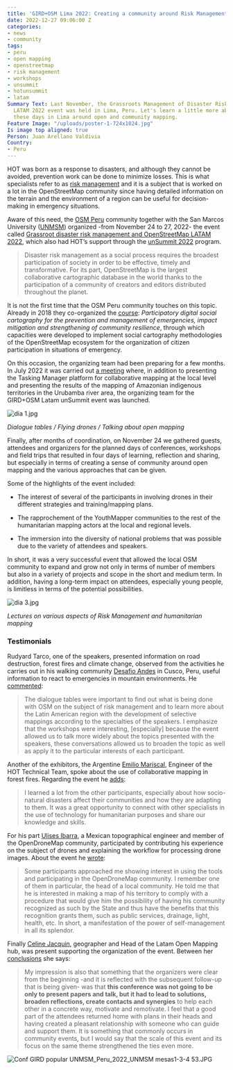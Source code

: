 ```yaml
---
title: 'GIRD+OSM Lima 2022: Creating a community around Risk Management and Open Mapping'
date: 2022-12-27 09:06:00 Z
categories:
- news
- community
tags:
- peru
- open mapping
- openstreetmap
- risk management
- workshops
- unsummit
- hotunsummit
- latam
Summary Text: Last November, the Grassroots Management of Disaster Risks and OpenStreetMap
  LATAM 2022 event was held in Lima, Peru. Let's learn a little more about what happened
  these days in Lima around open and community mapping.
Feature Image: "/uploads/poster-1-724x1024.jpg"
Is image top aligned: true
Person: Juan Arellano Valdivia
Country:
- Peru
---
```


HOT was born as a response to disasters, and although they cannot be avoided, prevention work can be done to minimize losses. This is what specialists refer to as [risk management](https://en.wikipedia.org/wiki/Risk_management) and it is a subject that is worked on a lot in the OpenStreetMap community since having detailed information on the terrain and the environment of a region can be useful for decision-making in emergency situations.

Aware of this need, the [OSM Peru](https://osmpe.org/) community together with the San Marcos University ([UNMSM](https://unmsm.edu.pe/)) organized -from November 24 to 27, 2022- the event called [Grassroot disaster risk management and OpenStreetMap LATAM 2022](https://osmpe.org/grd-osm-latam-2022/), which also had HOT’s support through the [unSummit 2022](https://www.hotosm.org/updates/first-hot-unsummit-event-collaborations-announced/) program.

> Disaster risk management as a social process requires the broadest participation of society in order to be effective, timely and transformative. For its part, OpenStreetMap is the largest collaborative cartographic database in the world thanks to the participation of a community of creators and editors distributed throughout the planet.

It is not the first time that the OSM Peru community touches on this topic. Already in 2018 they co-organized the [course](https://osmpe.ourproject.org/2018/10/26/cartografia-social-digital-participativa-para-la-prevencion-y-gestion-de-emergencias-mitigacion-de-impactos-y-fortalecimiento-de-la-resiliencia-comunitaria/): *Participatory digital social cartography for the prevention and management of emergencies, impact mitigation and strengthening of community resilience*, through which capacities were developed to implement social cartography methodologies of the OpenStreetMap ecosystem for the organization of citizen participation in situations of emergency.

On this occasion, the organizing team had been preparing for a few months. In July 2022 it was carried out [a meeting](https://osmpe.org/2022/07/03/lanzamiento-equipo-organizador-grdosm-latam-summit-2022/) where, in addition to presenting the Tasking Manager platform for collaborative mapping at the local level and presenting the results of the mapping of Amazonian indigenous territories in the Urubamba river area, the organizing team for the GIRD\+OSM Latam unSummit event was launched.

![dia 1.jpg](/uploads/dia%201.jpg)

*Dialogue tables / Flying drones / Talking about open mapping*

Finally, after months of coordination, on November 24 we gathered guests, attendees and organizers for the planned days of conferences, workshops and field trips that resulted in four days of learning, reflection and sharing, but especially in terms of creating a sense of community around open mapping and the various approaches that can be given.

Some of the highlights of the event included:

* The interest of several of the participants in involving drones in their different strategies and training/mapping plans.

* The rapprochement of the YouthMapper communities to the rest of the humanitarian mapping actors at the local and regional levels.

* The immersion into the diversity of national problems that was possible due to the variety of attendees and speakers.

In short, it was a very successful event that allowed the local OSM community to expand and grow not only in terms of number of members but also in a variety of projects and scope in the short and medium term. In addition, having a long-term impact on attendees, especially young people, is limitless in terms of the potential possibilities.

![dia 3.jpg](/uploads/dia%203.jpg)

*Lectures on various aspects of Risk Management and humanitarian mapping*

### **Testimonials**

Rudyard Tarco, one of the speakers, presented information on road destruction, forest fires and climate change, observed from the activities he carries out in his walking community [Desafio Andes](https://www.facebook.com/desafio.ande/) in Cusco, Peru, useful information to react to emergencies in mountain environments. He [commented](https://www.openstreetmap.org/user/Caminando%20Cusco/diary/400473):

> The dialogue tables were important to find out what is being done with OSM on the subject of risk management and to learn more about the Latin American region with the development of selective mappings according to the specialties of the speakers. I emphasize that the workshops were interesting, \[especially\] because the event allowed us to talk more widely about the topics presented with the speakers, these conversations allowed us to broaden the topic as well as apply it to the particular interests of each participant.

Another of the exhibitors, the Argentine [Emilio Mariscal](https://www.hotosm.org/people/emilio-mariscal/), Engineer of the HOT Technical Team, spoke about the use of collaborative mapping in forest fires. Regarding the event he [adds](https://www.openstreetmap.org/user/suricata88/diary/400555):

> I learned a lot from the other participants, especially about how socio-natural disasters affect their communities and how they are adapting to them. It was a great opportunity to connect with other specialists in the use of technology for humanitarian purposes and share our knowledge and skills.

For his part [Ulises Ibarra](https://ulimaps.github.io/blog/), a Mexican topographical engineer and member of the OpenDroneMap community, participated by contributing his experience on the subject of drones and explaining the workflow for processing drone images. About the event he [wrote](https://ulimaps.github.io/blog/conferencia_gestion_popular_de_riesgos_y_desastres_y_openstreetmap_latam_2022/):

> Some participants approached me showing interest in using the tools and participating in the OpenDroneMap community. I remember one of them in particular, the head of a local community. He told me that he is interested in making a map of his territory to comply with a procedure that would give him the possibility of having his community recognized as such by the State and thus have the benefits that this recognition grants them, such as public services, drainage, light, health, etc. In short, a manifestation of the power of self-management in all its splendor.

Finally [Celine Jacquin](https://www.hotosm.org/people/celine-jacquin/), geographer and Head of the Latam Open Mapping hub, was present supporting the organization of the event. Between her [conclusions](https://www.openstreetmap.org/user/mapeadora/diary/400572) she says:

> My impression is also that something that the organizers were clear from the beginning -and it is reflected with the subsequent follow-up that is being given- was that **this conference was not going to be only to present papers and talk, but it had to lead to solutions, broaden reflections, create contacts and synergies** to help each other in a concrete way, motivate and remotivate. I feel that a good part of the attendees returned home with plans in their heads and having created a pleasant relationship with someone who can guide and support them. It is something that commonly occurs in community events, but I would say that the scale of this event and its focus on the same theme strengthened the ties even more.

![Conf GIRD popular UNMSM_Peru_2022_UNMSM mesas1-3-4 53.JPG](/uploads/Conf%20GIRD%20popular%20UNMSM_Peru_2022_UNMSM%20mesas1-3-4%2053.JPG)